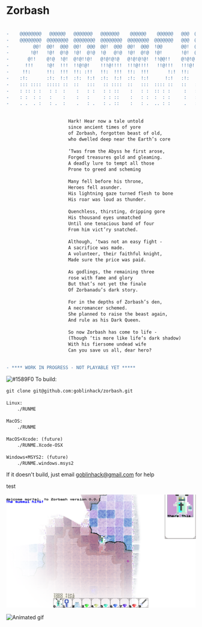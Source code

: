 # Zorbash
                        
```diff

-    @@@@@@@@   @@@@@@   @@@@@@@   @@@@@@@    @@@@@@    @@@@@@   @@@  @@@  
-    @@@@@@@@  @@@@@@@@  @@@@@@@@  @@@@@@@@  @@@@@@@@  @@@@@@@   @@@  @@@  
-         @@!  @@!  @@@  @@!  @@@  @@!  @@@  @@!  @@@  !@@       @@!  @@@  
-        !@!   !@!  @!@  !@!  @!@  !@   @!@  !@!  @!@  !@!       !@!  @!@  
-       @!!    @!@  !@!  @!@!!@!   @!@!@!@   @!@!@!@!  !!@@!!    @!@!@!@!  
-      !!!     !@!  !!!  !!@!@!    !!!@!!!!  !!!@!!!!   !!@!!!   !!!@!!!!  
-     !!:      !!:  !!!  !!: :!!   !!:  !!!  !!:  !!!       !:!  !!:  !!!  
-    :!:       :!:  !:!  :!:  !:!  :!:  !:!  :!:  !:!      !:!   :!:  !:!  
-    ::: ::::  ::::: ::  ::   :::   :: ::::  ::   :::  :::: ::   ::   :::  
-    : :: : :   : :  :    :   : :   : : ::    :   : :  :: : :     :   : : 
-    : :  : :   :    :    :   :     : : ::    :   : :  :  : :     :   : : 
-    . .  . :   : .  :    .   : .   : . ::    :   : .  .. : :     .   : : 

```
```

                       Hark! Hear now a tale untold
                       since ancient times of yore
                       of Zorbash, forgotten beast of old, 
                       who dwelled deep near the Earth’s core
                       
                       ‘Twas from the Abyss he first arose,
                       Forged treasures gold and gleaming. 
                       A deadly lure to tempt all those
                       Prone to greed and scheming
                       
                       Many fell before his throne, 
                       Heroes fell asunder.
                       His lightning gaze turned flesh to bone
                       His roar was loud as thunder.
                       
                       Quenchless, thirsting, dripping gore
                       His thousand eyes unmatched
                       Until one tenacious band of four
                       From him vict’ry snatched. 
                       
                       Although, ‘twas not an easy fight -
                       A sacrifice was made.
                       A volunteer, their faithful knight,
                       Made sure the price was paid. 
                       
                       As godlings, the remaining three
                       rose with fame and glory
                       But that’s not yet the finale
                       Of Zorbanadu’s dark story.
                       
                       For in the depths of Zorbash’s den, 
                       A necromancer schemed.
                       She planned to raise the beast again,
                       And rule as his Dark Queen.
                       
                       So now Zorbash has come to life - 
                       (Though ‘tis more like life’s dark shadow)
                       With his fiersome undead wife
                       Can you save us all, dear hero? 
                       
```

```diff
- **** WORK IN PROGRESS - NOT PLAYABLE YET *****
```

![#1589F0](https://placehold.it/15/1589F0/000000?text=+) To build:

    git clone git@github.com:goblinhack/zorbash.git

    Linux:
        ./RUNME

    MacOS:
        ./RUNME

    MacOS+Xcode: (future)
        ./RUNME.Xcode-OSX

    Windows+MSYS2: (future)
        ./RUNME.windows.msys2

If it doesn't build, just email goblinhack@gmail.com for help

<!--                       Secret Verses:                                         -->
<!--                       Twas not an easy fight, it’s true                      -->
<!--                       But not in the way you think.                          -->
<!--                       Our swords cut deep, drew blood-like goo               -->
<!--                       We fought in perfect sync.                             -->
<!--                                                                              -->
<!--                       But as we slashed, great Zorbash did                   -->
<!--                       Let loose an awful cry                                 -->
<!--                       For though blood streamed from each eyelid,            -->
<!--                       He could not seem to die.                              -->
<!--                                                                              -->
<!--                       We fought for days; the beast did roar                 -->
<!--                       And cry all the more miserably                         -->
<!--                       I found myself filled more and more                    -->
<!--                       with a surprising sympathy.                            -->
<!--                                                                              -->
<!--                       In my own house, I had much gold.                      -->
<!--                       A stash I’d saved away.                                -->
<!--                       How would I feel if someone strolled                   -->
<!--                       Into my house one day?                                 -->
<!--                                                                              -->
<!--                       ‘Twas after all, his residence                         -->
<!--                       We’d strolled into so boldly.                          -->
<!--                       He’d every right, after our offense,                   -->
<!--                       To try and kill us slowly                              -->
<!--                                                                              -->
<!--                       I shared my doubts with my dear friends,               -->
<!--                       And received an unhappy surprise                       -->
<!--                       “Betrayal!” they said. “Well, that debate’s at an end. -->
<!--                       You should be the one that dies!”                      -->
<!--                                                                              -->
<!--                       As it turns out, they’d already decided                -->
<!--                       To resort to the darkest extremes.                     -->
<!--                       My weakness, my pity had provided                      -->
<!--                       An excuse for our glorious team.                       -->

test

![Alt text](screenshot.1.png?raw=true "Optional Title")

![Animated gif](animation.gif "Animation that shows auto completion")
